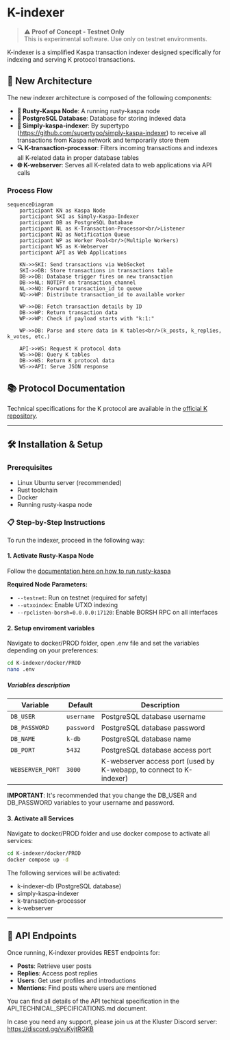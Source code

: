 # K-indexer

> **⚠️ Proof of Concept - Testnet Only**  
> This is experimental software. Use only on testnet environments.

K-indexer is a simplified Kaspa transaction indexer designed specifically for indexing and serving K protocol transactions.

## 🚀 New Architecture

The new indexer architecture is composed of the following components:

- **🔗 Rusty-Kaspa Node**: A running rusty-kaspa node
- **💾 PostgreSQL Database**: Database for storing indexed data
- **📡 Simply-kaspa-indexer**: By supertypo (https://github.com/supertypo/simply-kaspa-indexer) to receive all transactions from Kaspa network and temporarily store them
- **🔍 K-transaction-processor**: Filters incoming transactions and indexes all K-related data in proper database tables
- **🌐 K-webserver**: Serves all K-related data to web applications via API calls

### Process Flow

```mermaid
sequenceDiagram
    participant KN as Kaspa Node
    participant SKI as Simply-Kaspa-Indexer
    participant DB as PostgreSQL Database
    participant NL as K-Transaction-Processor<br/>Listener
    participant NQ as Notification Queue
    participant WP as Worker Pool<br/>(Multiple Workers)
    participant WS as K-Webserver
    participant API as Web Applications

    KN->>SKI: Send transactions via WebSocket
    SKI->>DB: Store transactions in transactions table
    DB->>DB: Database trigger fires on new transaction
    DB->>NL: NOTIFY on transaction_channel
    NL->>NQ: Forward transaction_id to queue
    NQ->>WP: Distribute transaction_id to available worker
    
    WP->>DB: Fetch transaction details by ID
    DB->>WP: Return transaction data
    WP->>WP: Check if payload starts with "k:1:"
    
    WP->>DB: Parse and store data in K tables<br/>(k_posts, k_replies, k_votes, etc.)
    
    API->>WS: Request K protocol data
    WS->>DB: Query K tables
    DB->>WS: Return K protocol data
    WS->>API: Serve JSON response
```

## 📚 Protocol Documentation

Technical specifications for the K protocol are available in the [official K repository](https://github.com/thesheepcat/K).

---

## 🛠️ Installation & Setup

### Prerequisites

- Linux Ubuntu server (recommended)
- Rust toolchain
- Docker
- Running rusty-kaspa node

### 📋 Step-by-Step Instructions

To run the indexer, proceed in the following way:

#### 1. **Activate Rusty-Kaspa Node**
Follow the [documentation here on how to run rusty-kaspa](https://kaspa.aspectron.org/running-rusty-kaspa.html)

**Required Node Parameters:**
- `--testnet`: Run on testnet (required for safety)
- `--utxoindex`: Enable UTXO indexing
- `--rpclisten-borsh=0.0.0.0:17120`: Enable BORSH RPC on all interfaces

#### 2. **Setup enviroment variables**
Navigate to docker/PROD folder, open .env file and set the variables depending on your preferences:

```bash
cd K-indexer/docker/PROD
nano .env
```
##### Variables description
| Variable | Default | Description |
|-----------|---------|-------------|
| `DB_USER` | `username` | PostgreSQL database username |
| `DB_PASSWORD` | `password` | PostgreSQL database password |
| `DB_NAME` | `k-db` | PostgreSQL database name |
| `DB_PORT` | `5432` | PostgreSQL database access port |
| `WEBSERVER_PORT` | `3000` | K-webserver access port (used by K-webapp, to connect to K-indexer) |

**IMPORTANT**: It's recommended that you change the DB_USER and DB_PASSWORD variables to your username and password.

#### 3. **Activate all Services**
Navigate to docker/PROD folder and use docker compose to activate all services:

```bash
cd K-indexer/docker/PROD
docker compose up -d
```
The following services will be activated:
- k-indexer-db (PostgreSQL database)
- simply-kaspa-indexer
- k-transaction-processor
- k-webserver


---

## 📖 API Endpoints

Once running, K-indexer provides REST endpoints for:
- **Posts**: Retrieve user posts
- **Replies**: Access post replies  
- **Users**: Get user profiles and introductions
- **Mentions**: Find posts where users are mentioned

You can find all details of the API techical specification in the API_TECHNICAL_SPECIFICATIONS.md document.

In case you need any support, please join us at the Kluster Discord server: https://discord.gg/vuKyjtRGKB
